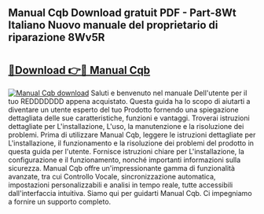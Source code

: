 ## Manual Cqb Download gratuit PDF - Part-8Wt Italiano Nuovo manuale del proprietario di riparazione 8Wv5R

# <h2><a href="http://dfgdps.blite.top/?on=Manual+Cqb">🔗Download 👉🔴 Manual Cqb</a></h2>

[![Manual Cqb download](https://i.imgur.com/lujVjoI.png)](http://dfgdps.blite.top/?on=Manual+Cqb)
Saluti e benvenuto nel manuale Dell'utente per il tuo REDDDDDDD appena acquistato. Questa guida ha lo scopo di aiutarti a diventare un utente esperto del tuo Prodotto fornendo una spiegazione dettagliata delle sue caratteristiche, funzioni e vantaggi. Troverai istruzioni dettagliate per L'installazione, L'uso, la manutenzione e la risoluzione dei problemi. Prima di utilizzare Manual Cqb, leggere le istruzioni dettagliate per L'installazione, il funzionamento e la risoluzione dei problemi del prodotto in questa guida per l'utente. Fornisce istruzioni chiare per L'installazione, la configurazione e il funzionamento, nonché importanti informazioni sulla sicurezza. Manual Cqb offre un'impressionante gamma di funzionalità avanzate, tra cui Controllo Vocale, sincronizzazione automatica, impostazioni personalizzabili e analisi in tempo reale, tutte accessibili dall'interfaccia intuitiva. Siamo qui per guidarti Manual Cqb. Ci impegniamo a fornire un supporto completo.
